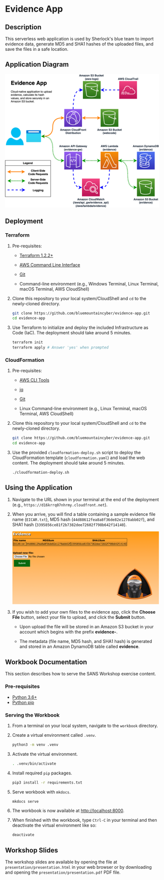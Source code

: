 # Evidence App

## Description

This serverless web application is used by Sherlock's blue team to import evidence data, generate MD5 and SHA1 hashes of the uploaded files, and save the files in a safe location.

## Application Diagram

![Application Diagram](docs/img/app-diagram.png)

## Deployment

### Terraform

1. Pre-requisites:

    - [Terraform 1.2.2+](https://www.terraform.io/downloads)

    - [AWS Command Line Interface](https://docs.aws.amazon.com/cli/latest/userguide/getting-started-install.html)

    - [Git](https://git-scm.com/downloads)

    - Command-line environment (e.g., Windows Terminal, Linux Terminal, macOS Terminal, AWS CloudShell)

2. Clone this repository to your local system/CloudShell and `cd` to the newly-cloned directory.

    ```bash
    git clone https://github.com/bluemountaincyber/evidence-app.git
    cd evidence-app
    ```

3. Use Terraform to initialize and deploy the included Infrastructure as Code (IaC). The deployment should take around 5 minutes.

    ```bash
    terraform init
    terraform apply # Answer 'yes' when prompted
    ```

### CloudFormation

1. Pre-requisites:

    - [AWS CLI Tools](https://docs.aws.amazon.com/cli/latest/userguide/getting-started-install.html)

    - [jq](https://stedolan.github.io/jq/download/)

    - [Git](https://git-scm.com/downloads)

    - Linux Command-line environment (e.g., Linux Terminal, macOS Terminal, AWS CloudShell)

2. Clone this repository to your local system/CloudShell and `cd` to the newly-cloned directory.

    ```bash
    git clone https://github.com/bluemountaincyber/evidence-app.git
    cd evidence-app
    ```

3. Use the provided `cloudformation-deploy.sh` script to deploy the CloudFormation template (`cloudformation.yaml`) and load the web content. The deployment should take around 5 minutes.

    ```bash
    ./cloudformation-deploy.sh
    ```

## Using the Application

1. Navigate to the URL shown in your terminal at the end of the deployment (e.g., `https://d16krrq07nhrmy.cloudfront.net`).

2. When you arrive, you will find a table containing a sample evidence file name (`EICAR.txt`), MD5 hash (`44d88612fea8a8f36de82e1278abb02f`), and SHA1 hash (`3395856ce81f2b7382dee72602f798b642f14140`).

    ![Default Web Page](docs/img/app-default-page.png)

3. If you wish to add your own files to the evidence app, click the **Choose File** button, select your file to upload, and click the **Submit** button.

    - Upon upload the file will be stored in an Amazon S3 bucket in your account which begins with the prefix **evidence-**.

    - The metadata (file name, MD5 hash, and SHA1 hash) is generated and stored in an Amazon DynamoDB table called **evidence**.

## Workbook Documentation

This section describes how to serve the SANS Workshop exercise content.

### Pre-requisites

- [Python 3.6+](https://www.python.org/about/gettingstarted/)
- [Python pip](https://pip.pypa.io/en/stable/installation/)

### Serving the Workbook

1. From a terminal on your local system, navigate to the `workbook` directory.

2. Create a virtual environment called `.venv`.

    ```bash
    python3 -m venv .venv
    ```

3. Activate the virtual environment.

    ```bash
    . .venv/bin/activate
    ```

4. Install required `pip` packages.

    ```bash
    pip3 install -r requirements.txt
    ```

5. Serve workbook with `mkdocs`.

    ```bash
    mkdocs serve
    ```

6. The workbook is now available at [http://localhost:8000](http:localhost:8000).

7. When finished with the workbook, type `Ctrl-C` in your terminal and then deactivate the virtual environment like so:

    ```bash
    deactivate
    ```

## Workshop Slides

The workshop slides are available by opening the file at `presentation/presentation.html` in your web browser or by downloading and opening the `presentation/presentation.pdf` PDF file.
